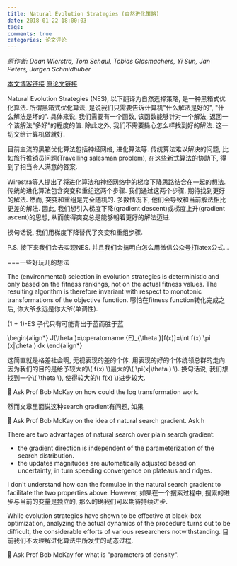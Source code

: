 ```yaml
---
title: Natural Evolution Strategies (自然进化策略)
date: 2018-01-22 18:00:03
tags:
comments: true
categories: 论文评论
---
```

_原作者: Daan Wierstra, Tom Schaul, Tobias Glasmachers, Yi Sun, Jan Peters, Jurgen Schmidhuber_

[本文博客链接](https://zhenyuechin.github.io/2018/01/22/wirestra2014natural/)
[原论文链接](https://arxiv.org/abs/1209.5853)

Natural Evolution Strategies (NES), 以下翻译为自然选择策略, 是一种黑箱式优化算法. 所谓黑箱式优化算法, 是说我们只需要告诉计算机"什么解法是好的", "什么解法是坏的". 具体来说, 我们需要有一个函数, 该函数能够针对一个解法, 返回一个该解法"多好"的程度的值. 除此之外, 我们不需要操心怎么样找到好的解法. 这一切交给计算机做就好. 

目前主流的黑箱优化算法包括神经网络, 进化算法等. 传统算法难以解决的问题, 比如旅行推销员问题(Travelling salesman problem), 在这些新式算法的协助下, 得到了相当令人满意的答案. 

Wirestra等人提出了将进化算法和神经网络中的梯度下降思路结合在一起的想法. 传统的进化算法包含突变和重组这两个步骤. 我们通过这两个步骤, 期待找到更好的解法. 然而, 突变和重组是完全随机的. 多数情况下, 他们会导致和当前解法相比更差的解法. 因此, 我们想引入梯度下降(gradient descent)或梯度上升(gradient ascent)的思想, 从而使得突变总是能够朝着更好的解法迈进. 

换句话说, 我们用梯度下降替代了突变和重组步骤. 

P.S. 接下来我们会去实现NES. 并且我们会搞明白怎么用微信公众号打latex公式...

===一些好玩儿的想法

The (environmental) selection in evolution strategies is deterministic and only based on the fitness rankings, not on the actual fitness values. The resulting algorithm is therefore invariant with respect to monotonic transformations of the objective function. 哪怕在fitness function转化完成之后, 你大爷永远是你大爷(单调性). 

(1 + 1)-ES 子代只有可能青出于蓝而胜于蓝

\begin{align\*} 
J(\theta )=\operatorname {E}_{\theta }[f(x)]=\int f(x) \pi (x|\theta ) dx
\end{align\*}

这简直就是格差社会啊, 无视表现的差的个体. 用表现的好的个体统领总群的走向. 因为我们的目的是给予较大的\\( f(x) \\)最大的\\( \pi(x|\theta ) \\). 换句话说, 我们想找到一个\\( \theta \\), 使得较大的\\( f(x) \\)进步较大. 

:eyes: Ask Prof Bob McKay on how could the log transformation work. 

然而文章里面说这种search gradient有问题, 如果

:eyes: Ask Prof Bob McKay on the idea of natural search gradient. Ask h

There are two advantages of natural search over plain search gradient: 
* the gradient direction is independent of the parameterization of the search distribution. 
* the updates magnitudes are automatically adjusted based on uncertainty, in turn speeding convergence on plateaus and ridges.

I don't understand how can the formulae in the natural search gradient to facilitate the two properties above. However, 如果在一个搜索过程中, 搜索的进步与当前的变量是独立的, 那么的确我们可以期待持续进步. 

While evolution strategies have shown to be effective at black-box optimization, analyzing the actual dynamics of the procedure turns out to be difficult, the considerable efforts of various researchers notwithstanding. 
目前我们不太理解进化算法中所发生的动态过程. 

:eyes: Ask Prof Bob McKay for what is "parameters of density". 





